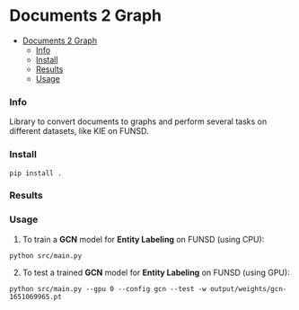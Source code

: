 # Documents 2 Graph
- [Documents 2 Graph](#documents-2-graph)
    - [Info](#info)
    - [Install](#install)
    - [Results](#results)
    - [Usage](#usage)

### Info
Library to convert documents to graphs and perform several tasks on different datasets, like KIE on FUNSD.

### Install
```
pip install .
```

### Results

### Usage
1. To train a **GCN** model for **Entity Labeling** on FUNSD (using CPU):
```
python src/main.py
```

2. To test a trained **GCN** model for **Entity Labeling** on FUNSD (using GPU):
```
python src/main.py --gpu 0 --config gcn --test -w output/weights/gcn-1651069965.pt
```